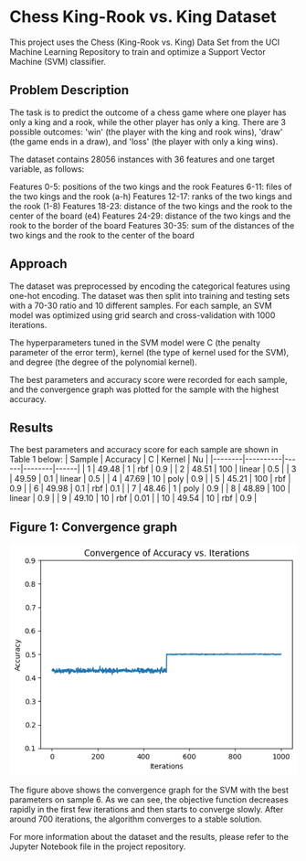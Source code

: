 # Chess King-Rook vs. King Dataset
This project uses the Chess (King-Rook vs. King) Data Set from the UCI Machine Learning Repository to train and optimize a Support Vector Machine (SVM) classifier.

## Problem Description
The task is to predict the outcome of a chess game where one player has only a king and a rook, while the other player has only a king. There are 3 possible outcomes: 'win' (the player with the king and rook wins), 'draw' (the game ends in a draw), and 'loss' (the player with only a king wins).

The dataset contains 28056 instances with 36 features and one target variable, as follows:

Features 0-5: positions of the two kings and the rook
Features 6-11: files of the two kings and the rook (a-h)
Features 12-17: ranks of the two kings and the rook (1-8)
Features 18-23: distance of the two kings and the rook to the center of the board (e4)
Features 24-29: distance of the two kings and the rook to the border of the board
Features 30-35: sum of the distances of the two kings and the rook to the center of the board
## Approach
The dataset was preprocessed by encoding the categorical features using one-hot encoding. The dataset was then split into training and testing sets with a 70-30 ratio and 10 different samples. For each sample, an SVM model was optimized using grid search and cross-validation with 1000 iterations.

The hyperparameters tuned in the SVM model were C (the penalty parameter of the error term), kernel (the type of kernel used for the SVM), and degree (the degree of the polynomial kernel).

The best parameters and accuracy score were recorded for each sample, and the convergence graph was plotted for the sample with the highest accuracy.
## Results
The best parameters and accuracy score for each sample are shown in Table 1 below:
| Sample | Accuracy | C    | Kernel | Nu   |
|--------|----------|------|--------|------|
| 1      | 49.48    | 1    | rbf    | 0.9  |
| 2      | 48.51    | 100  | linear | 0.5  |
| 3      | 49.59    | 0.1  | linear | 0.5  |
| 4      | 47.69    | 10   | poly   | 0.9  |
| 5      | 45.21    | 100  | rbf    | 0.9  |
| 6      | 49.98    | 0.1  | rbf    | 0.1  |
| 7      | 48.46    | 1    | poly   | 0.9  |
| 8      | 48.89    | 100  | linear | 0.9  |
| 9      | 49.10    | 10   | rbf    | 0.01 |
| 10     | 49.54    | 10   | rbf    | 0.9  |

## Figure 1: Convergence graph
![alt text](convergence.png)

The figure above shows the convergence graph for the SVM with the best parameters on sample 6. As we can see, the objective function decreases rapidly in the first few iterations and then starts to converge slowly. After around 700 iterations, the algorithm converges to a stable solution.

For more information about the dataset and the results, please refer to the Jupyter Notebook file in the project repository.
